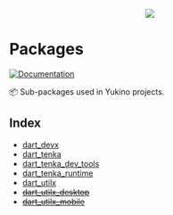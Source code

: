 <p align="center">
    <img src="https://github.com/yukino-org/media/blob/main/images/subbanners/gh-packages-banner.png?raw=true">
</p>

# Packages

[![Documentation](https://github.com/yukino-org/packages/actions/workflows/docs.yml/badge.svg)](https://github.com/yukino-org/packages/actions/workflows/docs.yml)

📦️ Sub-packages used in Yukino projects.

## Index

-   [dart_devx](https://github.com/yukino-app/packages/tree/dart_devx)
-   [dart_tenka](https://github.com/yukino-app/packages/tree/dart_tenka)
-   [dart_tenka_dev_tools](https://github.com/yukino-app/packages/tree/dart_tenka_dev_tools)
-   [dart_tenka_runtime](https://github.com/yukino-app/packages/tree/dart_tenka_runtime)
-   [dart_utilx](https://github.com/yukino-app/packages/tree/dart_utilx)
-   ~~[dart_utilx_desktop](https://github.com/yukino-app/packages/tree/dart_utilx_desktop)~~
-   ~~[dart_utilx_mobile](https://github.com/yukino-app/packages/tree/dart_utilx_mobile)~~
